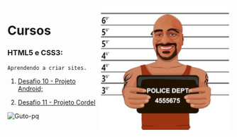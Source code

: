 <img src="imagens/Guto-pq.jpg" width="300px" align="right">

# Cursos

 ### **HTML5 e CSS3:**
 
    Aprendendo a criar sites.
     
   1. [Desafio 10 - Projeto Android;](https://gutocosca.github.io/html-css/Exercícios/desafios-modulo02/des10/android.html)

   2. [Desafio 11 - Projeto Cordel](https://gutocosca.github.io/html-css/Exercícios/desafios-modulo02/des12/index.html)
   
![Guto-pq](https://user-images.githubusercontent.com/102304647/196298200-929be17e-ed75-4457-8ce0-05dd77b0b0fc.jpg)
